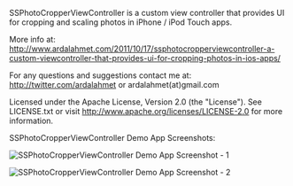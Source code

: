 SSPhotoCropperViewController is a custom view controller that provides UI for cropping and scaling photos in iPhone / iPod Touch apps.

More info at:
http://www.ardalahmet.com/2011/10/17/ssphotocropperviewcontroller-a-custom-viewcontroller-that-provides-ui-for-cropping-photos-in-ios-apps/

For any questions and suggestions contact me at:
http://twitter.com/ardalahmet
or
ardalahmet(at)gmail.com

Licensed under the Apache License, Version 2.0 (the "License").
See LICENSE.txt or visit http://www.apache.org/licenses/LICENSE-2.0 for more information.


SSPhotoCropperViewController Demo App Screenshots:

![SSPhotoCropperViewController Demo App Screenshot - 1](http://farm8.staticflickr.com/7166/6838095697_f4015a8139_z.jpg)

![SSPhotoCropperViewController Demo App Screenshot - 2](http://farm8.staticflickr.com/7035/6838101557_1cb81d0b7a_z.jpg)
